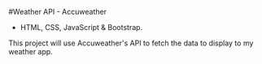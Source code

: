 #Weather API - Accuweather

- HTML, CSS, JavaScript & Bootstrap.

This project will use Accuweather's API to fetch the data to display to my weather app.
